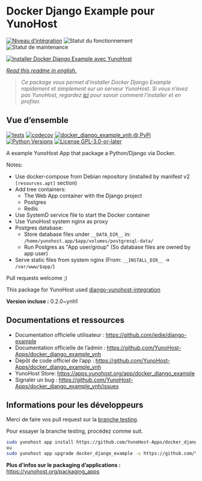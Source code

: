 <!--
N.B.: This README was automatically generated by https://github.com/YunoHost/apps/tree/master/tools/README-generator
It shall NOT be edited by hand.
-->

# Docker Django Example pour YunoHost

[![Niveau d’intégration](https://dash.yunohost.org/integration/docker_django_example.svg)](https://dash.yunohost.org/appci/app/docker_django_example) ![Statut du fonctionnement](https://ci-apps.yunohost.org/ci/badges/docker_django_example.status.svg) ![Statut de maintenance](https://ci-apps.yunohost.org/ci/badges/docker_django_example.maintain.svg)

[![Installer Docker Django Example avec YunoHost](https://install-app.yunohost.org/install-with-yunohost.svg)](https://install-app.yunohost.org/?app=docker_django_example)

*[Read this readme in english.](./README.md)*

> *Ce package vous permet d’installer Docker Django Example rapidement et simplement sur un serveur YunoHost.
Si vous n’avez pas YunoHost, regardez [ici](https://yunohost.org/#/install) pour savoir comment l’installer et en profiter.*

## Vue d’ensemble

[![tests](https://github.com/YunoHost-Apps/docker_django_example_ynh/actions/workflows/tests.yml/badge.svg?branch=main)](https://github.com/YunoHost-Apps/docker_django_example_ynh/actions/workflows/tests.yml)
[![codecov](https://codecov.io/github/jedie/docker_django_example_ynh/branch/main/graph/badge.svg)](https://app.codecov.io/github/jedie/docker_django_example_ynh)
[![docker_django_example_ynh @ PyPi](https://img.shields.io/pypi/v/docker_django_example_ynh?label=docker_django_example_ynh%20%40%20PyPi)](https://pypi.org/project/docker_django_example_ynh/)
[![Python Versions](https://img.shields.io/pypi/pyversions/docker_django_example_ynh)](https://github.com/YunoHost-Apps/docker_django_example_ynh/blob/main/pyproject.toml)
[![License GPL-3.0-or-later](https://img.shields.io/pypi/l/docker_django_example_ynh)](https://github.com/YunoHost-Apps/docker_django_example_ynh/blob/main/LICENSE)

A example YunoHost App that package a Python/Django via Docker.

Notes:

 * Use docker-compose from Debian repository (installed by manifest v2 `[resources.apt]` section)
 * Add tree containers:
   * The Web App container with the Django project
   * Postgres
   * Redis
 * Use SystemD service file to start the Docker container
 * Use YunoHost system nginx as proxy
 * Postgres database:
   * Store database files under `__DATA_DIR__` in: `/home/yunohost.app/$app/volumes/postgresql-data/`
   * Run Postgres as "App user/group" (So database files are owned by app user)
 * Serve static files from system nginx (From: `__INSTALL_DIR__` -> `/var/www/$app/`)


Pull requests welcome ;)

This package for YunoHost used [django-yunohost-integration](https://github.com/YunoHost-Apps/django_yunohost_integration)


**Version incluse :** 0.2.0~ynh1
## Documentations et ressources

* Documentation officielle utilisateur : <https://github.com/jedie/django-example>
* Documentation officielle de l’admin : <https://github.com/YunoHost-Apps/docker_django_example_ynh>
* Dépôt de code officiel de l’app : <https://github.com/YunoHost-Apps/docker_django_example_ynh>
* YunoHost Store: <https://apps.yunohost.org/app/docker_django_example>
* Signaler un bug : <https://github.com/YunoHost-Apps/docker_django_example_ynh/issues>

## Informations pour les développeurs

Merci de faire vos pull request sur la [branche testing](https://github.com/YunoHost-Apps/docker_django_example_ynh/tree/testing).

Pour essayer la branche testing, procédez comme suit.

``` bash
sudo yunohost app install https://github.com/YunoHost-Apps/docker_django_example_ynh/tree/testing --debug
ou
sudo yunohost app upgrade docker_django_example -u https://github.com/YunoHost-Apps/docker_django_example_ynh/tree/testing --debug
```

**Plus d’infos sur le packaging d’applications :** <https://yunohost.org/packaging_apps>